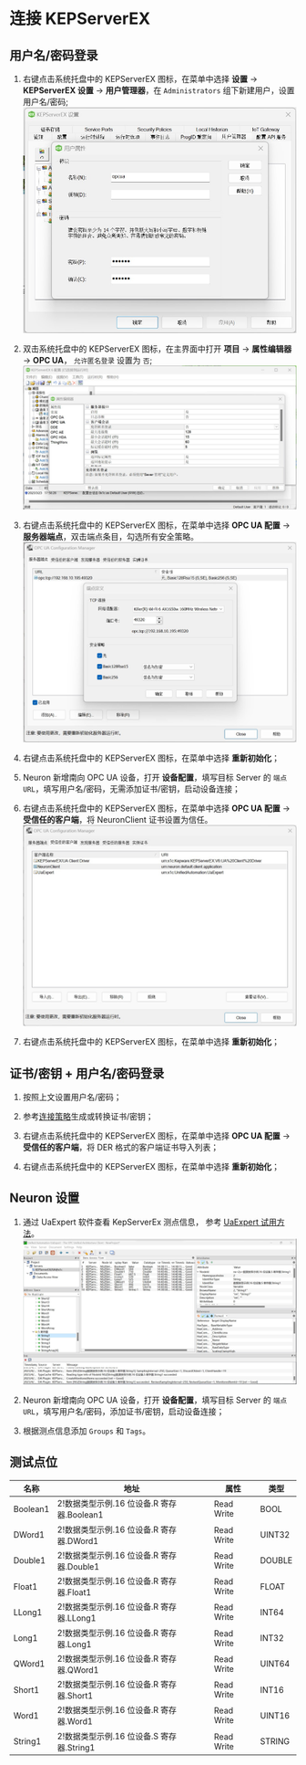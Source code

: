 # 连接 KEPServerEX

## 用户名/密码登录

1. 右键点击系统托盘中的 KEPServerEX 图标，在菜单中选择 **设置** -> **KEPServerEX 设置** -> **用户管理器**，在 `Administrators` 组下新建用户，设置用户名/密码;
![kepware-1](./assets/kepware-1.jpg)

2. 双击系统托盘中的 KEPServerEX 图标，在主界面中打开 **项目** -> **属性编辑器** -> **OPC UA**， `允许匿名登录` 设置为 `否`;
![kepware-2](./assets/kepware-2.jpg)

3. 右键点击系统托盘中的 KEPServerEX 图标，在菜单中选择 **OPC UA 配置** -> **服务器端点**，双击端点条目，勾选所有安全策略。
![kepware-3](./assets/kepware-3.jpg)

4. 右键点击系统托盘中的 KEPServerEX 图标，在菜单中选择 **重新初始化**；

5. Neuron 新增南向 OPC UA 设备，打开 **设备配置**，填写目标 Server 的 `端点 URL`，填写用户名/密码，无需添加证书/密钥，启动设备连接；

6. 右键点击系统托盘中的 KEPServerEX 图标，在菜单中选择 **OPC UA 配置** -> **受信任的客户端**，将 NeuronClient 证书设置为信任。
![kepware-4](./assets/kepware-4.jpg)

7. 右键点击系统托盘中的 KEPServerEX 图标，在菜单中选择 **重新初始化**；

## 证书/密钥 + 用户名/密码登录

1. 按照上文设置用户名/密码；

2. 参考[连接策略](./policy.md)生成或转换证书/密钥；

3. 右键点击系统托盘中的 KEPServerEX 图标，在菜单中选择 **OPC UA 配置** -> **受信任的客户端**，将 DER 格式的客户端证书导入列表；

4. 右键点击系统托盘中的 KEPServerEX 图标，在菜单中选择 **重新初始化**；

## Neuron 设置

1. 通过 UaExpert 软件查看 KepServerEx 测点信息， 参考 [UaExpert 试用方法](./uaexpert.md)。
![kepware-5](./assets/kepware-5.jpg)

2. Neuron 新增南向 OPC UA 设备，打开 **设备配置**，填写目标 Server 的 `端点 URL`，填写用户名/密码，添加证书/密钥，启动设备连接；

3. 根据测点信息添加 `Groups` 和 `Tags`。

## 测试点位

| 名称     | 地址                                       | 属性       | 类型   |
| -------- | ------------------------------------------ | ---------- | ------ |
| Boolean1 | 2!数据类型示例.16 位设备.R 寄存器.Boolean1 | Read Write | BOOL   |
| DWord1   | 2!数据类型示例.16 位设备.R 寄存器.DWord1   | Read Write | UINT32 |
| Double1  | 2!数据类型示例.16 位设备.R 寄存器.Double1  | Read Write | DOUBLE |
| Float1   | 2!数据类型示例.16 位设备.R 寄存器.Float1   | Read Write | FLOAT  |
| LLong1   | 2!数据类型示例.16 位设备.R 寄存器.LLong1   | Read Write | INT64  |
| Long1    | 2!数据类型示例.16 位设备.R 寄存器.Long1    | Read Write | INT32  |
| QWord1   | 2!数据类型示例.16 位设备.R 寄存器.QWord1   | Read Write | UINT64 |
| Short1   | 2!数据类型示例.16 位设备.R 寄存器.Short1   | Read Write | INT16  |
| Word1    | 2!数据类型示例.16 位设备.R 寄存器.Word1    | Read Write | UINT16 |
| String1  | 2!数据类型示例.16 位设备.S 寄存器.String1  | Read Write | STRING |

